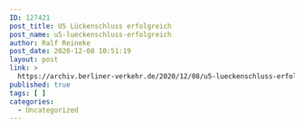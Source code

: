 ```yaml
---
ID: 127421
post_title: U5 Lückenschluss erfolgreich
post_name: u5-lueckenschluss-erfolgreich
author: Ralf Reineke
post_date: 2020-12-08 10:51:19
layout: post
link: >
  https://archiv.berliner-verkehr.de/2020/12/08/u5-lueckenschluss-erfolgreich/
published: true
tags: [ ]
categories:
  - Uncategorized
---
```

<!-- wp:paragraph -->
<p></p>
<!-- /wp:paragraph -->